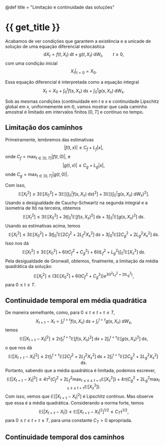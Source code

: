@def title = "Limitação e continuidade das soluções"

# {{ get_title }}

Acabamos de ver condições que garantem a existência e a unicade de solução de uma equação diferencial estocástica
$$
\mathrm{d}X_t = f(t, X_t)\;\mathrm{d}t + g(t, X_t)\;\mathrm{d}W_t, \qquad t \geq 0,
$$
com uma condição inicial
$$
\left.X_t\right|_{t = 0} = X_0.
$$

Essa equação diferencial é interpretada como a equação integral
$$
X_t = X_0 + \int_0^t f(s, X_s)\;\mathrm{d}s + \int_0^t g(s, X_s)\;\mathrm{d}W_s.
$$

Sob as mesmas condições (continuidade em $t$ e $x$ e continuidade Lipschitz global em $x,$ uniformemente em $t$), vamos mostrar que cada caminho amostral é limitado em intervalos finitos $[0, T]$ e contínuo no tempo.

## Limitação dos caminhos

Primeiramente, lembremos das estimativas
$$
|f(t, x)| \leq C_f + L_f|x|,
$$
onde $C_f = \max_{t\in [0, T]}|f(t, 0)|,$ e
$$
|g(t, x)| \leq C_g + L_g|x|,
$$
onde $C_g = \max_{t\in [0, T]}|g(t, 0)|.$

Com isso,
$$
\mathbb{E}\left[X_t^2\right] \leq 3\mathbb{E}\left[X_0^2\right] + 3\mathbb{E}\left[ \left(\int_0^t f(s, X_s)\;\mathrm{d}s\right)^2\right] + 3\mathbb{E}\left[ \left(\int_0^t g(s, X_s)\;\mathrm{d}W_s\right)^2 \right].
$$
Usando a desigualdade de Cauchy-Schwartz na segunda integral e a isometria de Itô na terceira, obtemos
$$
\mathbb{E}\left[X_t^2\right] \leq 3\mathbb{E}\left[X_0^2\right] + 3t \int_0^t \mathbb{E}\left[f(s, X_s)^2 \right]\;\mathrm{d}s + 3\int_0^t \mathbb{E}\left[ g(s, X_s)^2 \right]\;\mathrm{d}s.
$$
Usando as estimativas acima, temos
$$
\mathbb{E}\left[X_t^2\right] \leq 3\mathbb{E}\left[X_0^2\right] + 3t \int_0^t \mathbb{E}\left[2C_f^2 + 2L_f^2 X_s^2 \right]\;\mathrm{d}s + 3\int_0^t \mathbb{E}\left[ 2C_g^2 + 2L_g^2 X_s^2 \right]\;\mathrm{d}s.
$$
Isso nos dá
$$
\mathbb{E}\left[X_t^2\right] \leq 3\mathbb{E}\left[X_0^2\right] + 6(tC_f^2 + C_g^2) + 6(tL_f^2 + L_g^2) \int_0^t \mathbb{E}\left[X_s^2 \right]\;\mathrm{d}s.
$$
Pela desigualdade de Gronwall, obtemos, finalmente, a limitação da média quadrática da solução:
$$
\mathbb{E}\left[X_t^2\right] \leq \left(3\mathbb{E}\left[X_0^2\right] + 6(tC_f^2 + C_g^2) \right)e^{3(t^2L_f^2 + 2tL_g^2)},
$$
para $0\leq t \leq T.$

## Continuidade temporal em média quadrática

De maneira semelhante, como, para $0\leq t \leq t + \tau \leq T,$
$$
X_{t+\tau} - X_t = \int_t^{t+\tau} f(s, X_s)\;\mathrm{d}s + \int_t^{t+\tau} g(s, X_s)\;\mathrm{d}W_s,
$$
temos
$$
\mathbb{E}\left[ |X_{t+\tau} - X_t|^2\right] \leq 2\tau\int_t^{t+\tau}\mathbb{E}\left[f(s, X_s)^2\right]\;\mathrm{d}s + 2\int_t^{t+\tau}\mathbb{E}\left[g(s, X_s)^2\right]\;\mathrm{d}s,
$$
o que nos dá
$$
\mathbb{E}\left[ |X_{t+\tau} - X_t|^2\right] \leq 2\tau\int_t^{t+\tau}\mathbb{E}\left[2C_f^2 + 2L_f^2 X_s^2\right]\;\mathrm{d}s + 2\int_t^{t+\tau}\mathbb{E}\left[2C_g^2 + 2L_g^2 X_s^2\right]\;\mathrm{d}s.
$$
Portanto, sabendo que a média quadrática é limitada, podemos escrever,
$$
\mathbb{E}\left[ |X_{t+\tau} - X_t|^2\right] \leq 4\tau^2\left(C_f^2 + 2L_f^2 \max_{t\leq s \leq t+\tau}\mathbb{E}\left[X_s^2\right]\right) + 4\tau\left(C_g^2 + 2L_g^2 \max_{t\leq s \leq t+\tau}\mathbb{E}\left[X_s^2\right]\right).
$$
Com isso, vemos que $\mathbb{E}\left[ |X_{t+\tau} - X_t|^2\right]$ é Lipschitz contínuo. Mas observe que essa é a média quadrática. Considerando a norma forte, temos
$$
\mathbb{E}\left[ |X_{t+\tau} - X_t|\right] \leq \mathbb{E}\left[ |X_{t+\tau} - X_t|^2\right]^{1/2} \leq C_T\tau^{1/2},
$$
para $0\leq t \leq t + \tau \leq T,$ para uma constante $C_T > 0$ apropriada.

## Continuidade temporal dos caminhos
